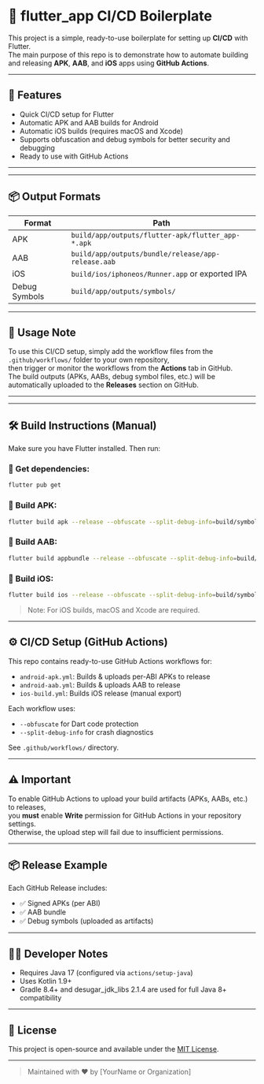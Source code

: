 # 📱 flutter_app CI/CD Boilerplate

This project is a simple, ready-to-use boilerplate for setting up **CI/CD** with Flutter.  
The main purpose of this repo is to demonstrate how to automate building and releasing **APK**, **AAB**, and **iOS** apps using **GitHub Actions**.

---

## 🚀 Features

- Quick CI/CD setup for Flutter
- Automatic APK and AAB builds for Android
- Automatic iOS builds (requires macOS and Xcode)
- Supports obfuscation and debug symbols for better security and debugging
- Ready to use with GitHub Actions

---

---

## 📦 Output Formats

| Format | Path |
|--------|------|
| APK | `build/app/outputs/flutter-apk/flutter_app-*.apk` |
| AAB | `build/app/outputs/bundle/release/app-release.aab` |
| iOS | `build/ios/iphoneos/Runner.app` or exported IPA |
| Debug Symbols | `build/app/outputs/symbols/` |




---

## 📌 Usage Note

To use this CI/CD setup, simply add the workflow files from the `.github/workflows/` folder to your own repository,  
then trigger or monitor the workflows from the **Actions** tab in GitHub.  
The build outputs (APKs, AABs, debug symbol files, etc.) will be automatically uploaded to the **Releases** section on GitHub.

---

---

## 🛠 Build Instructions (Manual)

Make sure you have Flutter installed. Then run:

### 🔹 Get dependencies:
```bash
flutter pub get
```

### 🔹 Build APK:
```bash
flutter build apk --release --obfuscate --split-debug-info=build/symbols --split-per-abi
```

### 🔹 Build AAB:
```bash
flutter build appbundle --release --obfuscate --split-debug-info=build/symbols
```

### 🔹 Build iOS:
```bash
flutter build ios --release --obfuscate --split-debug-info=build/symbols
```

> Note: For iOS builds, macOS and Xcode are required.

---

## ⚙️ CI/CD Setup (GitHub Actions)

This repo contains ready-to-use GitHub Actions workflows for:

- `android-apk.yml`: Builds & uploads per-ABI APKs to release
- `android-aab.yml`: Builds & uploads AAB to release
- `ios-build.yml`: Builds iOS release (manual export)

Each workflow uses:
- `--obfuscate` for Dart code protection
- `--split-debug-info` for crash diagnostics

See `.github/workflows/` directory.

---


## ⚠️ Important

To enable GitHub Actions to upload your build artifacts (APKs, AABs, etc.) to releases,  
you **must** enable **Write** permission for GitHub Actions in your repository settings.  
Otherwise, the upload step will fail due to insufficient permissions.

---

## 📦 Release Example

Each GitHub Release includes:

- ✅ Signed APKs (per ABI)
- ✅ AAB bundle
- ✅ Debug symbols (uploaded as artifacts)

---

## 🧑‍💻 Developer Notes

- Requires Java 17 (configured via `actions/setup-java`)
- Uses Kotlin 1.9+
- Gradle 8.4+ and desugar_jdk_libs 2.1.4 are used for full Java 8+ compatibility

---

## 📄 License

This project is open-source and available under the [MIT License](LICENSE).

---



> Maintained with ❤️ by [YourName or Organization]
